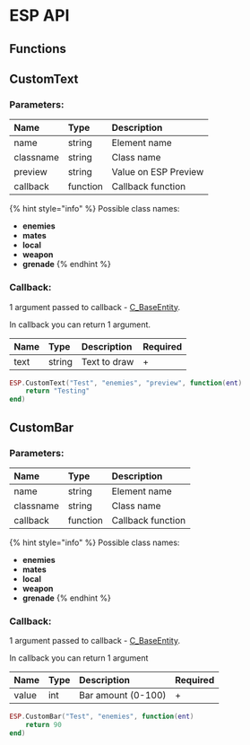 # ESP API

## Functions

## CustomText

### Parameters:

| Name | Type | Description |
| :--- | :--- | :--- |
| name | string | Element name |
| classname | string | Class name |
| preview | string | Value on ESP Preview |
| callback | function | Callback function |

{% hint style="info" %}
Possible class names:

* **enemies**
* **mates**
* **local**
* **weapon**
* **grenade**
{% endhint %}

### Callback:

1 argument passed to callback - [C\_BaseEntity](../classes/C_BaseEntity.md).

In callback you can return 1 argument.

| Name | Type | Description | Required |
| :--- | :--- | :--- | :--- |
| text | string | Text to draw | + |

```lua
ESP.CustomText("Test", "enemies", "preview", function(ent)
    return "Testing"
end) 
```

## CustomBar

### Parameters:

| Name | Type | Description |
| :--- | :--- | :--- |
| name | string | Element name |
| classname | string | Class name |
| callback | function | Callback function |

{% hint style="info" %}
Possible class names:

* **enemies**
* **mates**
* **local**
* **weapon**
* **grenade**
{% endhint %}

### Callback:

1 argument passed to callback - [C\_BaseEntity](../classes/C_BaseEntity.md).

In callback you can return 1 argument

| Name | Type | Description | Required |
| :--- | :--- | :--- | :--- |
| value | int | Bar amount \(0-100\) | + |

```lua
ESP.CustomBar("Test", "enemies", function(ent)
    return 90
end)
```
